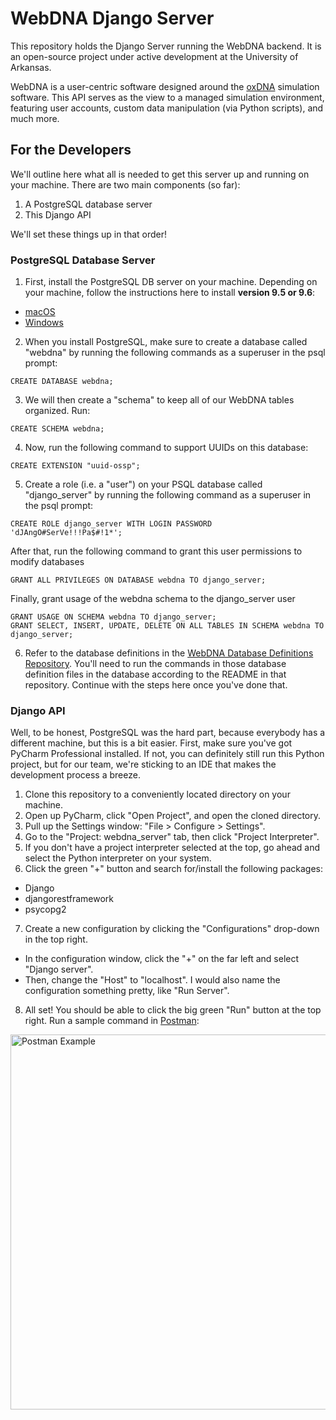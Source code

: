 # WebDNA Django Server

This repository holds the Django Server running the WebDNA backend. It is an open-source project under active development at the University of Arkansas.

WebDNA is a user-centric software designed around the [oxDNA](https://dna.physics.ox.ac.uk/index.php/Main_Page) simulation software. This API serves as the view to a managed simulation environment, featuring user accounts, custom data manipulation (via Python scripts), and much more.

## For the Developers

We'll outline here what all is needed to get this server up and running on your machine.
There are two main components (so far):<br>
1. A PostgreSQL database server
2. This Django API

We'll set these things up in that order!

### PostgreSQL Database Server
1. First, install the PostgreSQL DB server on your machine. Depending on your machine, follow the instructions here to install <b>version 9.5 or 9.6</b>:
  * [macOS](https://www.codementor.io/engineerapart/getting-started-with-postgresql-on-mac-osx-are8jcopb)
  * [Windows](https://www.postgresql.org/download/windows/)
2. When you install PostgreSQL, make sure to create a database called "webdna" by running the following commands as a superuser in the psql prompt:<br>
```
CREATE DATABASE webdna;
```
3. We will then create a "schema" to keep all of our WebDNA tables organized. Run:<br>
```
CREATE SCHEMA webdna;
```
4. Now, run the following command to support UUIDs on this database:<br>
```
CREATE EXTENSION "uuid-ossp";
```
5. Create a role (i.e. a "user") on your PSQL database called "django_server" by running the following command as a superuser in the psql prompt:<br>
```
CREATE ROLE django_server WITH LOGIN PASSWORD 'dJAngO#SerVe!!!Pa$#!1*';
```
After that, run the following command to grant this user permissions to modify databases<br>
```
GRANT ALL PRIVILEGES ON DATABASE webdna TO django_server;
```
Finally, grant usage of the webdna schema to the django_server user<br>
```
GRANT USAGE ON SCHEMA webdna TO django_server;
GRANT SELECT, INSERT, UPDATE, DELETE ON ALL TABLES IN SCHEMA webdna TO django_server;
```
6. Refer to the database definitions in the [WebDNA Database Definitions Repository](https://gitlab.com/webdna/database-definition).
  You'll need to run the commands in those database definition files in the database according to the README in that repository. Continue with the steps here once you've done that.

### Django API
Well, to be honest, PostgreSQL was the hard part, because everybody has a different machine, but this is a bit easier. First, make sure you've got PyCharm Professional installed. If not, you can definitely still run this Python project, but for our team, we're sticking to an IDE that makes the development process a breeze.

1. Clone this repository to a conveniently located directory on your machine.
2. Open up PyCharm, click "Open Project", and open the cloned directory.
3. Pull up the Settings window: "File > Configure > Settings".
4. Go to the "Project: webdna_server" tab, then click "Project Interpreter".
5. If you don't have a project interpreter selected at the top, go ahead and select the Python interpreter on your system.
6. Click the green "+" button and search for/install the following packages:
  * Django
  * djangorestframework
  * psycopg2
7. Create a new configuration by clicking the "Configurations" drop-down in the top right.
  * In the configuration window, click the "+" on the far left and select "Django server".
  * Then, change the "Host" to "localhost". I would also name the configuration something pretty, like "Run Server".
8. All set! You should be able to click the big green "Run" button at the top right. Run a sample command in [Postman](https://www.getpostman.com/):

<img src="https://i.imgur.com/UEM00Kd.png" alt="Postman Example" style="width: 600px;" align="middle"/>

<br><br>
